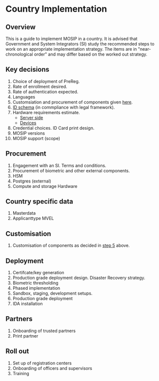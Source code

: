 # Country Implementation

## Overview
This is a guide to implement MOSIP in a country. It is advised that Government and System Integrators (SI) study the recommended steps to work on an appropriate implementation strategy. The items are in "near-chronological order" and may differ based on the worked out strategy. 

## Key decisions
1. Choice of deployment of PreReg.
2. Rate of enrollment desired.
3. Rate of authentication expected.
4. Languages
5. Customsiation and procurement of components given [here](reference-implementations.md).
5. [ID schema](id-schema.md) (in commpliance with legal framework).
6. Hardware requirements estimate. 
    * [Server side](server-hardware-requirements.md)
    * [Devices](biometric-devices.md#devices-calculator)
7. Credential choices. ID Card print design.
8. MOSIP versions
9. MOSIP support (scope)

## Procurement
1. Engagement with an SI. Terms and conditions.
1. Procurement of biometric and other external components.
1. HSM
1. Postgres (external)
1. Compute and storage Hardware

## Country specific data
1. Masterdata 
1. Applicanttype MVEL

## Customisation
1. Customisation of components as decided in [step 5](key-decisions) above.

## Deployment
1. Certifcate/key generation
1. Production grade deployment design. Disaster Recovery strategy.
1. Biometric thresholding
1. Phased implementation 
1. Sandbox, staging, development setups.
1. Production grade deployment
1. IDA installation

## Partners
1. Onboarding of trusted partners
1. Print partner

## Roll out
1. Set up of registration centers
1. Onboarding of officers and supervisors
1. Training

 

